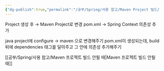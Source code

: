 ```yaml
---
{"dg-publish":true,"permalink":"/공부/Spring/사용 참고/Maven Project 빌드/","dgPassFrontmatter":true}
---
```



Project 생성 후 → Maven Project로 변경
pom.xml → Spring Context 의존성 추가

java project에 configure → maven 으로 변경해주기
pom.xml이 생성되는데, build 뒤에 dependencies 태그를 달아주고 그 안에 의존성 추가해주기

[[공부/Spring/사용 참고/Maven 프로젝트 빌드 안될 때\|Maven 프로젝트 빌드 안될 때]]